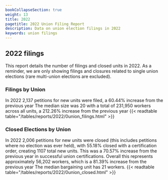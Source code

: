 ```yaml
---
bookCollapseSection: true
weight: 13
title: 2022
pagetitle: 2022 Union Filing Report
description: Data on union election filings in 2022
keywords: union filings
---
```


## 2022 filings

This report details the number of filings and closed units in 2022. As a reminder, we are only showing filings and closures related to single union elections (rare multi-union elections are excluded).

### Filings by Union
In 2022 2,137 petitions for new units were filed, a 60.44% increase from the previous year The median size was 20 with a total of 231,950 workers across all units, a 212.26% increase from the previous year
{{< readtable table="/tables/reports/2022/0union_filings.html" >}}

### Closed Elections by Union
In 2022 2,006 petitions for new units were closed (this includes petitions where no election was ever held), with 55.18% closed with a certification order, creating 1107 total new units. This was a 70.57% increase from the previous year in successful union certifications. Overall this represents approximately 56,202 workers, which is a 81.39% increase from the previous year The median bargaining unit has 21 workers.
{{< readtable table="/tables/reports/2022/0union_closed.html" >}}
